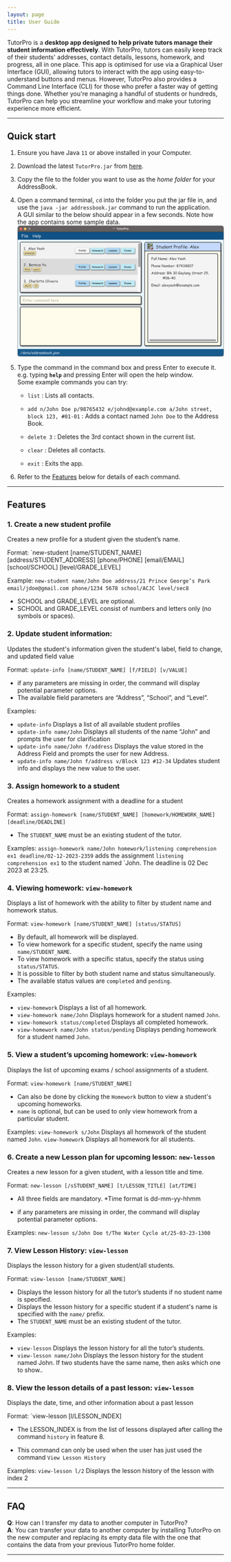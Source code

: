 ```yaml
---
layout: page
title: User Guide
---
```


TutorPro is a **desktop app designed to help private tutors manage their student information effectively**. With TutorPro, tutors can easily keep track of their students' addresses, contact details, lessons, homework, and progress, all in one place. This app is optimised for use via a Graphical User Interface (GUI), allowing tutors to interact with the app using easy-to-understand buttons and menus. However, TutorPro also provides a Command Line Interface (CLI) for those who prefer a faster way of getting things done. Whether you're managing a handful of students or hundreds, TutorPro can help you streamline your workflow and make your tutoring experience more efficient.

--------------------------------------------------------------------------------------------------------------------


## Quick start

1. Ensure you have Java `11` or above installed in your Computer.

2. Download the latest `TutorPro.jar` from [here](https://github.com/AY2223S2-CS2103T-W13-4/tp/releases).

3. Copy the file to the folder you want to use as the _home folder_ for your AddressBook.

4. Open a command terminal, `cd` into the folder you put the jar file in, and use the `java -jar addressbook.jar` command to run the application.<br>
   A GUI similar to the below should appear in a few seconds. Note how the app contains some sample data.<br>
   ![Ui](images/Ui.png)

5. Type the command in the command box and press Enter to execute it. e.g. typing **`help`** and pressing Enter will open the help window.<br>
   Some example commands you can try:

   * `list` : Lists all contacts.

   * `add n/John Doe p/98765432 e/johnd@example.com a/John street, block 123, #01-01` : Adds a contact named `John Doe` to the Address Book.

   * `delete 3` : Deletes the 3rd contact shown in the current list.

   * `clear` : Deletes all contacts.

   * `exit` : Exits the app.

6. Refer to the [Features](#features) below for details of each command.

--------------------------------------------------------------------------------------------------------------------


## Features

### 1. Create a new student profile

Creates a new profile for a student given the student’s name.

Format: `new-student [name/STUDENT_NAME] [address/STUDENT_ADDRESS] [phone/PHONE] [email/EMAIL] [school/SCHOOL] [level/GRADE_LEVEL]

Example:
`new-student name/John Doe address/21 Prince George’s Park email/jdoe@gmail.com phone/1234 5678 school/ACJC level/sec8`

* SCHOOL and GRADE_LEVEL are optional.
* SCHOOL and GRADE_LEVEL consist of numbers and letters only (no symbols or spaces).


### 2. Update student information: 

Updates the student's information given the student's label, field to change, and updated field value 

Format: `update-info [name/STUDENT_NAME] [f/FIELD] [v/VALUE]`

* if any parameters are missing in order, the command will display potential parameter options.
* The available field parameters are “Address”, “School”, and “Level”.

Examples:
* `update-info` Displays a list of all available student profiles
* `update-info name/John` Displays all students of the name “John” and prompts the user for clarification
* `update-info name/John f/address` Displays the value stored in the Address Field and prompts the user for new Address.
* `update-info name/John f/address v/Block 123 #12-34` Updates student info and displays the new value to the user.





### 3. Assign homework to a student

Creates a homework assignment with a deadline for a student

Format: `assign-homework [name/STUDENT_NAME] [homework/HOMEWORK_NAME] [deadline/DEADLINE]`

* The `STUDENT_NAME` must be an existing student of the tutor.

Examples:
`assign-homework name/John homework/listening comprehension ex1 deadline/02-12-2023-2359` adds the assignment `listening comprehension ex1` to the student named `John. The deadline is 02 Dec 2023 at 23:25.



### 4. Viewing homework: `view-homework`

Displays a list of homework with the ability to filter by student name and homework status.

Format: `view-homework [name/STUDENT_NAME] [status/STATUS]`

* By default, all homework will be displayed.
* To view homework for a specific student, specify the name using `name/STUDENT_NAME`.
* To view homework with a specific status, specify the status using `status/STATUS`.
* It is possible to filter by both student name and status simultaneously.
* The available status values are `completed` and `pending`.

Examples:
* `view-homework` Displays a list of all homework.
* `view-homework name/John` Displays homework for a student named `John`.
* `view-homework status/completed` Displays all completed homework.
* `view-homework name/John status/pending` Displays pending homework for a student named `John`.



### 5. View a student’s upcoming homework: `view-homework`

Displays the list of upcoming exams / school assignments of a student.

Format: `view-homework [name/STUDENT_NAME]`

* Can also be done by clicking the `Homework` button to view a student's upcoming homeworks.
* `name` is optional, but can be used to only view homework from a particular student.

Examples:
`view-homework s/John` Displays all homework of the student named `John`.
`view-homework` Displays all homework for all students.



### 6. Create a new Lesson plan for upcoming lesson: `new-lesson`

Creates a new lesson for a given student, with a lesson title and time.

Format: `new-lesson [/sSTUDENT_NAME] [t/LESSON_TITLE] [at/TIME]`

* All three fields are mandatory.
  *Time format is dd-mm-yy-hhmm

* if any parameters are missing in order, the command will display potential parameter options.

Examples:
`new-lesson s/John Doe t/The Water Cycle at/25-03-23-1300`



### 7. View Lesson History: `view-lesson`

Displays the lesson history for a given student/all students.

Format: `view-lesson [name/STUDENT_NAME]`

* Displays the lesson history for all the tutor’s students if no student name is specified.
* Displays the lesson history for a specific student if a student's name is specified with the `name/` prefix.
* The `STUDENT_NAME` must be an existing student of the tutor.

Examples:
* `view-lesson` Displays the lesson history for all the tutor’s students.
* `view-lesson name/John` Displays the lesson history for the student named John. If two students have the same name, then asks which one to show..


### 8. View the lesson details of a past lesson: `view-lesson`

Displays the date, time, and other information about a past lesson

Format: `view-lesson [l/LESSON_INDEX]

* The LESSON_INDEX is from the list of lessons displayed after calling the command `history` in feature 8.

* This command can only be used when the user has just used the command `View Lesson History`

Examples:
`view-lesson l/2` Displays the lesson history of the lesson with index 2

--------------------------------------------------------------------------------------------------------------------

## FAQ

**Q**: How can I transfer my data to another computer in TutorPro? <br>
**A**: You can transfer your data to another computer by installing TutorPro on the new computer and replacing its empty data file with the one that contains the data from your previous TutorPro home folder.

--------------------------------------------------------------------------------------------------------------------
